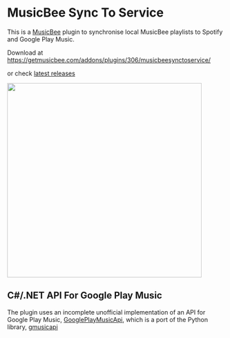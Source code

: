 MusicBee Sync To Service
======================================

This is a [MusicBee](http://getmusicbee.com) plugin to synchronise local MusicBee playlists to Spotify and Google Play Music.

Download at https://getmusicbee.com/addons/plugins/306/musicbeesynctoservice/

or check [latest releases](https://github.com/mitchhymel/MusicBeeSyncToService/releases)


<img src="https://github.com/mitchhymel/MusicBeeSyncToService/blob/master/Screenshot.png" height=450 >


C#/.NET API For Google Play Music
----------------------------------

The plugin uses an incomplete unofficial implementation of an API for Google Play Music, [GooglePlayMusicApi](https://github.com/mitchhymel/GooglePlayMusicAPI), which is a port of the Python library, [gmusicapi](https://github.com/simon-weber/Unofficial-Google-Music-API)

